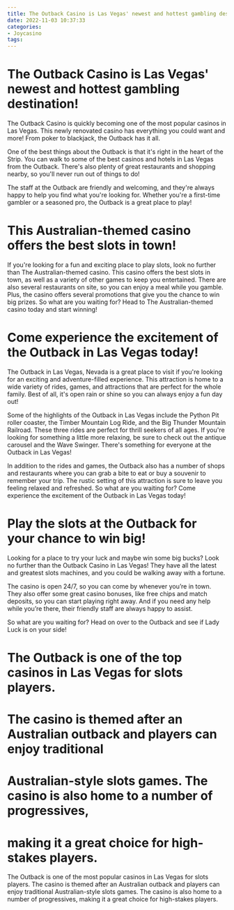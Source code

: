 ```yaml
---
title: The Outback Casino is Las Vegas' newest and hottest gambling destination!
date: 2022-11-03 10:37:33
categories:
- Joycasino
tags:
---
```



#  The Outback Casino is Las Vegas' newest and hottest gambling destination!

The Outback Casino is quickly becoming one of the most popular casinos in Las Vegas. This newly renovated casino has everything you could want and more! From poker to blackjack, the Outback has it all.

One of the best things about the Outback is that it's right in the heart of the Strip. You can walk to some of the best casinos and hotels in Las Vegas from the Outback. There's also plenty of great restaurants and shopping nearby, so you'll never run out of things to do!

The staff at the Outback are friendly and welcoming, and they're always happy to help you find what you're looking for. Whether you're a first-time gambler or a seasoned pro, the Outback is a great place to play!

#  This Australian-themed casino offers the best slots in town!

If you're looking for a fun and exciting place to play slots, look no further than The Australian-themed casino. This casino offers the best slots in town, as well as a variety of other games to keep you entertained. There are also several restaurants on site, so you can enjoy a meal while you gamble. Plus, the casino offers several promotions that give you the chance to win big prizes. So what are you waiting for? Head to The Australian-themed casino today and start winning!

#  Come experience the excitement of the Outback in Las Vegas today!

The Outback in Las Vegas, Nevada is a great place to visit if you're looking for an exciting and adventure-filled experience. This attraction is home to a wide variety of rides, games, and attractions that are perfect for the whole family. Best of all, it's open rain or shine so you can always enjoy a fun day out!

Some of the highlights of the Outback in Las Vegas include the Python Pit roller coaster, the Timber Mountain Log Ride, and the Big Thunder Mountain Railroad. These three rides are perfect for thrill seekers of all ages. If you're looking for something a little more relaxing, be sure to check out the antique carousel and the Wave Swinger. There's something for everyone at the Outback in Las Vegas!

In addition to the rides and games, the Outback also has a number of shops and restaurants where you can grab a bite to eat or buy a souvenir to remember your trip. The rustic setting of this attraction is sure to leave you feeling relaxed and refreshed. So what are you waiting for? Come experience the excitement of the Outback in Las Vegas today!

#  Play the slots at the Outback for your chance to win big!

Looking for a place to try your luck and maybe win some big bucks? Look no further than the Outback Casino in Las Vegas! They have all the latest and greatest slots machines, and you could be walking away with a fortune.

The casino is open 24/7, so you can come by whenever you’re in town. They also offer some great casino bonuses, like free chips and match deposits, so you can start playing right away. And if you need any help while you’re there, their friendly staff are always happy to assist.

So what are you waiting for? Head on over to the Outback and see if Lady Luck is on your side!

#  The Outback is one of the top casinos in Las Vegas for slots players.

# The casino is themed after an Australian outback and players can enjoy traditional

# Australian-style slots games. The casino is also home to a number of progressives,

# making it a great choice for high-stakes players.

The Outback is one of the most popular casinos in Las Vegas for slots players. The casino is themed after an Australian outback and players can enjoy traditional Australian-style slots games. The casino is also home to a number of progressives, making it a great choice for high-stakes players.